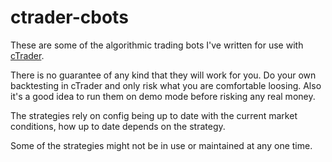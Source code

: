# ctrader-cbots

These are some of the algorithmic trading bots I've written for use with [cTrader](https://ctrader.com/).

There is no guarantee of any kind that they will work for you. Do your own backtesting in cTrader and only risk what you are comfortable loosing. Also it's a good idea to run them on demo mode before risking any real money.

The strategies rely on config being up to date with the current market conditions, how up to date depends on the strategy.

Some of the strategies might not be in use or maintained at any one time.

